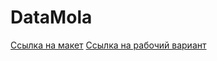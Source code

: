 # DataMola
[Ссылка на макет](https://www.figma.com/file/mPWWCMwwcTVSmuSgbubwYw/Untitled?node-id=0%3A1)
[Ссылка на рабочий вариант](https://daryamarmysh.github.io/DataMola/)
